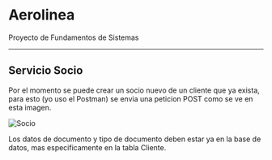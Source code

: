 # Aerolinea
Proyecto de Fundamentos de Sistemas

----------
Servicio Socio
-------------
Por el momento se puede crear un socio nuevo de un cliente que ya exista, para esto (yo uso el Postman) se envia una peticion POST como se ve en esta imagen.

![Socio](https://k60.kn3.net/C9EF4F031.jpg)

Los datos de documento y tipo de documento deben estar ya en la base de datos, mas especificamente en la tabla Cliente.
